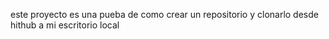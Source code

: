 este proyecto es una pueba de como crear un repositorio y clonarlo desde hithub a mi escritorio local


